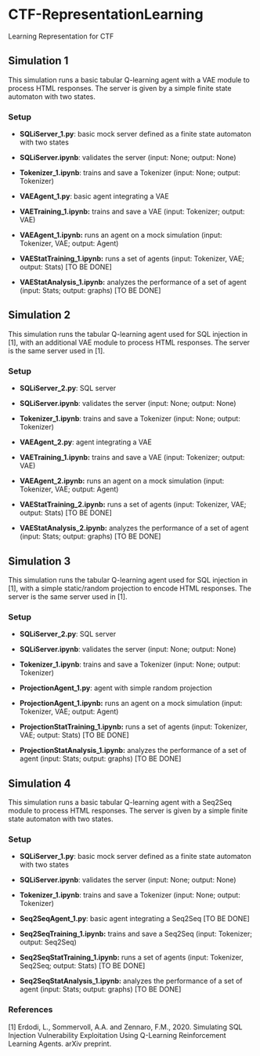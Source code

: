 
# CTF-RepresentationLearning
Learning Representation for CTF


## Simulation 1
This simulation runs a basic tabular Q-learning agent with a VAE module to process HTML responses. The server is given by a simple finite state automaton with two states.

### Setup

- **SQLiServer_1.py**: basic mock server defined as a finite state automaton with two states
- **SQLiServer.ipynb**: validates the server (input: None; output: None)

- **Tokenizer_1.ipynb**: trains and save a Tokenizer (input: None; output: Tokenizer)

- **VAEAgent_1.py**: basic agent integrating a VAE
- **VAETraining_1.ipynb:** trains and save a VAE (input: Tokenizer; output: VAE)
- **VAEAgent_1.ipynb:** runs an agent on a mock simulation (input: Tokenizer, VAE; output: Agent)
- **VAEStatTraining_1.ipynb:** runs a set of agents (input: Tokenizer, VAE; output: Stats) \[TO BE DONE\]
- **VAEStatAnalysis_1.ipynb:** analyzes the performance of a set of agent (input: Stats; output: graphs) \[TO BE DONE\]


## Simulation 2
This simulation runs the tabular Q-learning agent used for SQL injection in [1], with an additional VAE module to process HTML responses. The server is the same server used in [1].

### Setup

- **SQLiServer_2.py**: SQL server
- **SQLiServer.ipynb**: validates the server (input: None; output: None)

- **Tokenizer_1.ipynb**: trains and save a Tokenizer (input: None; output: Tokenizer)

- **VAEAgent_2.py**: agent integrating a VAE
- **VAETraining_1.ipynb:** trains and save a VAE (input: Tokenizer; output: VAE)
- **VAEAgent_2.ipynb:** runs an agent on a mock simulation (input: Tokenizer, VAE; output: Agent)
- **VAEStatTraining_2.ipynb:** runs a set of agents (input: Tokenizer, VAE; output: Stats) \[TO BE DONE\]
- **VAEStatAnalysis_2.ipynb:** analyzes the performance of a set of agent (input: Stats; output: graphs) \[TO BE DONE\]


## Simulation 3
This simulation runs the tabular Q-learning agent used for SQL injection in [1], with a simple static/random projection to encode HTML responses. The server is the same server used in [1].

### Setup

- **SQLiServer_2.py**: SQL server
- **SQLiServer.ipynb**: validates the server (input: None; output: None)

- **Tokenizer_1.ipynb**: trains and save a Tokenizer (input: None; output: Tokenizer)

- **ProjectionAgent_1.py**: agent with simple random projection
- **ProjectionAgent_1.ipynb:** runs an agent on a mock simulation (input: Tokenizer, VAE; output: Agent)
- **ProjectionStatTraining_1.ipynb:** runs a set of agents (input: Tokenizer, VAE; output: Stats) \[TO BE DONE\]
- **ProjectionStatAnalysis_1.ipynb:** analyzes the performance of a set of agent (input: Stats; output: graphs) \[TO BE DONE\]


## Simulation 4
This simulation runs a basic tabular Q-learning agent with a Seq2Seq module to process HTML responses. The server is given by a simple finite state automaton with two states.

### Setup

- **SQLiServer_1.py**: basic mock server defined as a finite state automaton with two states
- **SQLiServer.ipynb**: validates the server (input: None; output: None)

- **Tokenizer_1.ipynb**: trains and save a Tokenizer (input: None; output: Tokenizer)

- **Seq2SeqAgent_1.py**: basic agent integrating a Seq2Seq \[TO BE DONE\]
- **Seq2SeqTraining_1.ipynb:** trains and save a Seq2Seq (input: Tokenizer; output: Seq2Seq)
- **Seq2SeqStatTraining_1.ipynb:** runs a set of agents (input: Tokenizer, Seq2Seq; output: Stats) \[TO BE DONE\]
- **Seq2SeqStatAnalysis_1.ipynb:** analyzes the performance of a set of agent (input: Stats; output: graphs) \[TO BE DONE\]






### References

\[1\] Erdodi, L., Sommervoll, A.A. and Zennaro, F.M., 2020. Simulating SQL Injection Vulnerability Exploitation Using Q-Learning Reinforcement Learning Agents. arXiv preprint.

